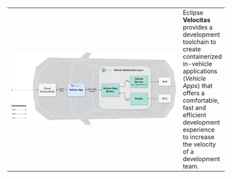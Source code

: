 <table border=0 width=100%>
<tr>
  <td width=500><img src="https://github.com/eclipse-velocitas/velocitas-docs/blob/main/content/en/docs/about/use_cases/dataflow.png" alt="drawing" style="width:500px;"/></td>
  <td>Eclipse <b>Velocitas</b> provides a development toolchain to create containerized in-vehicle applications (<i>Vehicle Apps</i>) that offers a comfortable, fast and efficient development experience to increase the velocity of a development team.</td>
</tr>
</table>
